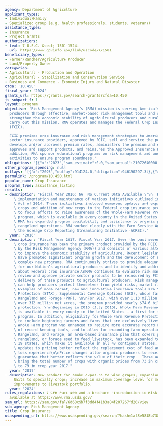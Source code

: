 ```yaml
---
agency: Department of Agriculture
applicant_types:
- Individual/Family
- Specialized group (e.g. health professionals, students, veterans)
assistance_types:
- Insurance
- Project Grants
authorizations:
- text: 7 U.S.C. &sect; 1501-1524.
  url: https://www.govinfo.gov/link/uscode/7/1501
beneficiary_types:
- Farmer/Rancher/Agriculture Producer
- Land/Property Owner
categories:
- Agricultural - Production and Operation
- Agricultural - Stabilization and Conservation Service
- Business and Commerce - Economic Injury and Natural Disaster
cfda: '10.450'
fiscal_year: '2024'
grants_url: https://grants.gov/search-grants?cfda=10.450
is_subpart_f: 1
layout: program
objective: 'Risk Management Agency’s (RMA) mission is serving America’s agricultural
  producers through effective, market-based risk management tools and solutions to
  strengthen the economic stability of agricultural producers and rural communities.  To
  carry out this mission, RMA operates and manages the Federal Crop Insurance Corporation
  (FCIC).

  FCIC provides crop insurance and risk management strategies to American producers.  Private
  sector insurance providers, approved by FCIC, sell and service the policies.  RMA
  develops and/or approves premium rates, administers the premium and expense subsidies,
  approves and support products, and reinsures the Approved Insurance Providers (AIPs).  In
  addition, RMA sponsor educational programs on risk management and undertakes compliance
  activities to ensure program soundness.'
obligations: '[{"x":"2023","sam_estimate":0.0,"sam_actual":21072650000.0,"usa_spending_actual":2541858546.3},{"x":"2024","sam_estimate":0.0,"sam_actual":21289063459.0,"usa_spending_actual":530697302.91},{"x":"2025","sam_estimate":0.0,"sam_actual":21433583000.0,"usa_spending_actual":0.0}]'
other_program_spending: null
outlays: '[{"x":"2023","outlay":914124.0,"obligation":946390297.31},{"x":"2024","outlay":2184225.0,"obligation":30391793.75},{"x":"2025","outlay":0.0,"obligation":0.0}]'
permalink: /program/10.450.html
popular_name: Crop Insurance
program_type: assistance_listing
results:
- description: "Fiscal Year 2016: NA  No Current Data Available \r\n  RMA worked on\
    \ implementation and maintenance of various initiatives outlined in the Agricultural\
    \ Act of 2014. These initiatives included numerous updates and expansion of existing\
    \ crops and addition of new crops to the Federal crop insurance program. RMA continued\
    \ to focus efforts to raise awareness of the Whole-Farm Revenue Protection insurance\
    \ program, which is available in every county in the United States. In addition,\
    \ RMA has expanded program availability and assistance to organic producers and\
    \ rangeland operations. RMA worked closely with the Farm Service Agency to implement\
    \ the Acreage Crop Reporting Streamlining Initiative (ACRSI)."
  year: '2016'
- description: "Fiscal Year 2017: Fiscal Year 2017: Over the past seven decades, Federal\
    \ crop insurance has been the primary product provided by the FCIC (administered\
    \ by the Risk Management Agency (RMA)) and consists of various alternatives designed\
    \ to improve the economic stability of agriculture. Recent legislative mandates\
    \ have prompted significant program growth and the development of many large and\
    \ complex new programs. RMA continuously strives to provide adequate risk protection\
    \ for our Nation’s agricultural producers and to identify and address concerns\
    \ about Federal crop insurance.\nRMA continues to evaluate risk management products,\
    \ review and approve private sector products to be reinsured by FCIC, and ensure\
    \ delivery of these products to agricultural producers. Risk management products\
    \ can help producers protect themselves from yield risks, market risks, or both.\
    \ Examples of more recent, new and innovative insurance tools are Stacked Income\
    \ Protection (STAX), Supplemental Coverage Options (SCO), whole farm, and Pasture\
    \ Rangeland and Forage (PRF). \n\nFor 2017, with over 1.13 million policies on\
    \ over 312 million net acres, the program provided nearly $74.6 billion in risk\
    \ protection. \n\nBeginning in 2016 (July 2015), Whole Farm Revenue Protection\
    \ is available in every county in the United States – a first for the crop insurance\
    \ program. In addition, eligibility for Whole Farm Revenue Protection was expanded\
    \ to include beginning farmers and farms that are exclusively livestock or greenhouse.\
    \ Whole Farm program was enhanced to require more accurate record keeping, development\
    \ of record keeping tools, and to allow for expanding farm operations. \n\nPasture,\
    \ Rangeland, and Forage, an area-based insurance plan that covers perennial pasture,\
    \ rangeland, or forage used to feed livestock, has been expanded to an additional\
    \ 19 states, which makes it available in all 48 contiguous states.  In addition,\
    \ updates to pricing better reflect the replacement cost of feed and the producers’\
    \ loss experience\n\nPrice changes allow organic producers to receive a price\
    \ guarantee that better reflects the value of their crop.  These additions will\
    \ bring the total number of crops with organic prices from 73 in crop year 2016\
    \ to 79 in crop year 2017."
  year: '2017'
- description: New product for smoke exposure to wine grapes; expansion of Enterprise
    Units to specialty crops; increase in maximum coverage level for most crop products;
    improvements to livestock portfolio.
  year: '2024'
rules_regulations: 7 CFR Part 400 and a brochure "Introduction to Risk Management"-
  available at https://www.rma.usda.gov/
sam_url: https://sam.gov/fal/6d68c9b7f3dd4f41b3a84f207267fd20/view
sub-agency: Risk Management Agency
title: Crop Insurance
usaspending_url: https://www.usaspending.gov/search/?hash=1af8e5838b738ab0995f0225ac66869d
---
```

